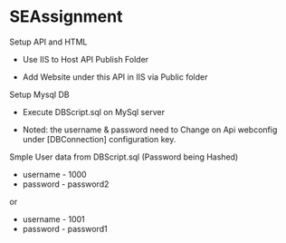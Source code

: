 # SEAssignment

Setup API and HTML
- Use IIS to Host API Publish Folder

- Add Website under this API in IIS via Public folder

Setup Mysql DB
- Execute DBScript.sql on MySql server 

- Noted: the username & password need to Change on Api webconfig under [DBConnection] configuration key.

Smple User data from DBScript.sql (Password being Hashed)

- username - 1000
- password - password2

or

- username - 1001
- password - password1
